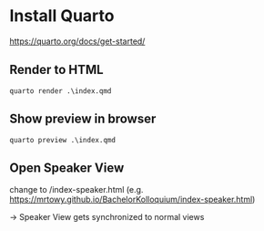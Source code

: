 # Install Quarto
https://quarto.org/docs/get-started/

## Render to HTML

```shell
quarto render .\index.qmd
```

## Show preview in browser

```shell
quarto preview .\index.qmd
```

## Open Speaker View
change to /index-speaker.html (e.g. https://mrtowy.github.io/BachelorKolloquium/index-speaker.html)

-> Speaker View gets synchronized to normal views
